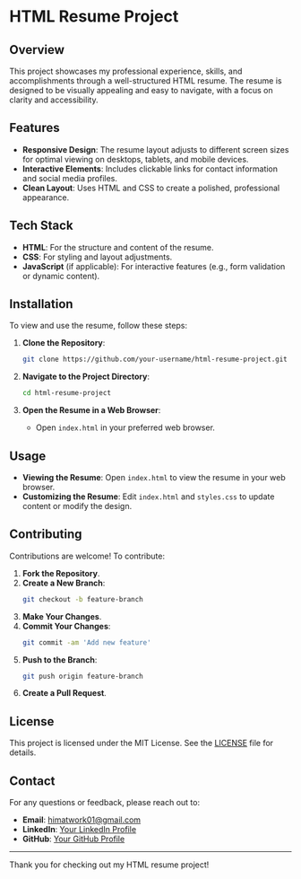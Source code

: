 # HTML Resume Project

## Overview

This project showcases my professional experience, skills, and accomplishments through a well-structured HTML resume. The resume is designed to be visually appealing and easy to navigate, with a focus on clarity and accessibility.

## Features

- **Responsive Design**: The resume layout adjusts to different screen sizes for optimal viewing on desktops, tablets, and mobile devices.
- **Interactive Elements**: Includes clickable links for contact information and social media profiles.
- **Clean Layout**: Uses HTML and CSS to create a polished, professional appearance.

## Tech Stack

- **HTML**: For the structure and content of the resume.
- **CSS**: For styling and layout adjustments.
- **JavaScript** (if applicable): For interactive features (e.g., form validation or dynamic content).

## Installation

To view and use the resume, follow these steps:

1. **Clone the Repository**:
    ```bash
    git clone https://github.com/your-username/html-resume-project.git
    ```

2. **Navigate to the Project Directory**:
    ```bash
    cd html-resume-project
    ```

3. **Open the Resume in a Web Browser**:
    - Open `index.html` in your preferred web browser.

## Usage

- **Viewing the Resume**: Open `index.html` to view the resume in your web browser.
- **Customizing the Resume**: Edit `index.html` and `styles.css` to update content or modify the design.

## Contributing

Contributions are welcome! To contribute:

1. **Fork the Repository**.
2. **Create a New Branch**:
    ```bash
    git checkout -b feature-branch
    ```
3. **Make Your Changes**.
4. **Commit Your Changes**:
    ```bash
    git commit -am 'Add new feature'
    ```
5. **Push to the Branch**:
    ```bash
    git push origin feature-branch
    ```
6. **Create a Pull Request**.

## License

This project is licensed under the MIT License. See the [LICENSE](LICENSE) file for details.

## Contact

For any questions or feedback, please reach out to:

- **Email**: [himatwork01@gmail.com](mailto:himatwork01@gmail.com)
- **LinkedIn**: [Your LinkedIn Profile](https://www.linkedin.com/in/your-profile)
- **GitHub**: [Your GitHub Profile](https://github.com/your-profile)

---

Thank you for checking out my HTML resume project!
